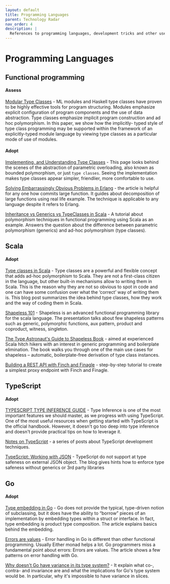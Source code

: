 ```yaml
---
layout: default
title: Programming Languages
parent: Technology Radar
nav_order: 4
description: |
  References to programming languages, development tricks and other useful techniques.
---
```


# Programming Languages


## Functional programming

#### Assess

[Modular Type Classes](https://people.mpi-sws.org/~dreyer/papers/mtc/main-long.pdf) - ML modules and Haskell type classes have proven to be highly effective tools for program structuring. Modules emphasize explicit configuration of program components and the use of data abstraction. Type classes emphasize implicit program construction and ad hoc polymorphism. In this paper, we show how the implicitly- typed style of type class programming may be supported within the framework of an explicitly-typed module language by viewing type classes as a particular mode of use of modules.


#### Adopt

[Implementing, and Understanding Type Classes](http://okmij.org/ftp/Computation/typeclass.html) - This page looks behind the scenes of the abstraction of parametric overloading, also known as bounded polymorphism, or just `type classes`. Seeing the implementation makes type classes appear simpler, friendlier, more comfortable to use.

[Solving Embarrassingly Obvious Problems in Erlang](https://blog.usejournal.com/solving-embarrassingly-obvious-problems-in-erlang-e3f21a6203cc) - the article is helpful for any one how commits large function. It guides about decomposition of large functions using real life example. The technique is applicable to any language despite it refers to Erlang. 

[Inheritance vs Generics vs TypeClasses in Scala](https://dev.to/jmcclell/inheritance-vs-generics-vs-typeclasses-in-scala-20op) - A tutorial about polymorphism techniques in functional programming using Scala as an example. Answers the question about the difference between parametric polymorphism (generics) and ad-hoc polymorphism (type classes).

## Scala

#### Adopt

[Type classes in Scala](https://scalac.io/typeclasses-in-scala/) - Type classes are a powerful and flexible concept that adds ad-hoc polymorphism to Scala. They are not a first-class citizen in the language, but other built-in mechanisms allow to writing them in Scala. This is the reason why they are not so obvious to spot in code and one can have some confusion over what the ‘correct’ way of writing them is. This blog post summarizes the idea behind type classes, how they work and the way of coding them in Scala.

[Shapeless 101](https://harrylaou.com/slides/shapeless101.pdf) - Shapeless is an advanced functional programming library for the scala language. The presentation talks about few shapeless patterns such as generic, polymorphic functions, aux pattern, product and coproduct, witness, singleton.

[The Type Astronaut's Guide to Shapeless Book](https://underscore.io/books/shapeless-guide/) - aimed at experienced Scala hitch hikers with an interest in generic programming and boilerplate elimination. The book walks you through one of the main use cases for shapeless – automatic, boilerplate-free derivation of type class instances.  

[Building a REST API with Finch and Finagle](https://andrew-jones.com/blog/building-a-rest-api-with-finch-and-finagle/) - step-by-step tutorial to create a simplest proxy endpoint with Finch and Finagle.


## TypeScript

#### Adopt

[TYPESCRIPT TYPE INFERENCE GUIDE](http://ducin.it/typescript-type-inference-guide) - Type Inference is one of the most important features we should master, as we progress with using TypeScript. One of the most useful resources when getting started with TypeScript is the official handbook. However, it doesn't go too deep into type inference and doesn't provide practical tips on how to leverage it. 

[Notes on TypeScript](https://dev.to/busypeoples/notes-on-typescript-pick-exclude-and-higher-order-components-40cp) - a series of posts about TypeScript development techniques. 

[TypeScript: Working with JSON](http://choly.ca/post/typescript-json/) - TypeScript do not support at type safeness on external JSON object. The blog gives hints how to enforce type safeness without generics or 3rd party libraries


## Go

#### Adopt

[Type embedding in Go](https://travix.io/type-embedding-in-go-ba40dd4264df) - Go does not provide the typical, type-driven notion of subclassing, but it does have the ability to “borrow” pieces of an implementation by embedding types within a struct or interface. In fact, type embedding is product type composition. The article explains basics behind the embedding.


[Errors are values](https://blog.golang.org/errors-are-values) - Error handling in Go is different than other functional programming. Usually Either monad helps a lot. Go programmers miss a fundamental point about errors: Errors are values. The article shows a few patterns on error handling with Go. 

[Why doesn't Go have variance in its type system?](https://blog.merovius.de/2018/06/03/why-doesnt-go-have-variance-in.html) - It explain what co-, contra- and invariance are and what the implications for Go's type system would be. In particular, why it's impossible to have variance in slices.



